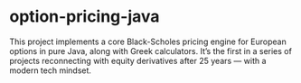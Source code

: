 # option-pricing-java
This project implements a core Black-Scholes pricing engine for European options in pure Java, along with Greek calculators. It’s the first in a series of projects reconnecting with equity derivatives after 25 years — with a modern tech mindset.
